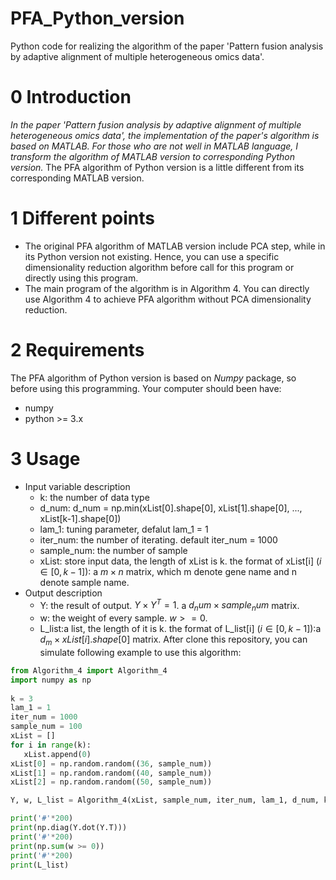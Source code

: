 # PFA_Python_version
Python code for realizing the algorithm of the paper 'Pattern fusion analysis by adaptive alignment of multiple heterogeneous omics data'. 


# 0 Introduction
*In the paper 'Pattern fusion analysis by adaptive alignment of multiple heterogeneous omics data', the implementation of the paper's algorithm is based on MATLAB. For those who are not well in MATLAB language, I transform the algorithm of MATLAB version to corresponding Python version.* The PFA algorithm of Python version is a little different from its corresponding MATLAB version. 

# 1 Different points
 * The original PFA algorithm of MATLAB version include PCA step, while in its Python version not existing. Hence, you can use a specific dimensionality reduction algorithm before call for this program or  directly using this program.
 * The main program of the algorithm is in Algorithm 4. You can directly use Algorithm 4 to achieve PFA algorithm without PCA dimensionality reduction.

# 2 Requirements
The PFA algorithm of Python version is based on *Numpy* package, so before using this programming. Your computer should been have:
 * numpy 
 * python >= 3.x
 
 # 3 Usage
  * Input variable description
     * k: the number of data type
     * d_num: d_num = np.min(xList[0].shape[0], xList[1].shape[0], ..., xList[k-1].shape[0])
     * lam_1: tuning parameter, defalut lam_1 = 1
     * iter_num: the number of iterating. default iter_num = 1000
     * sample_num: the number of sample
     * xList: store input data, the length of xList is k. the format of xList[i] ($i\in [0, k-1]$): a $m\times n$ matrix, which m denote gene name and n denote sample name.
  * Output description
     * Y: the result of output. $Y\times Y^{T} = 1$. a $d_num\times sample_num$ matrix.
     * w: the weight of every sample. $w >= 0$.
     * L_list:a list, the length of it is k. the format of L_list[i] ($i\in [0, k-1]$):a $d_m\times xList[i].shape[0]$ matrix.
 After clone this repository, you can simulate following example to use this algorithm:
 ```python
 from Algorithm_4 import Algorithm_4
 import numpy as np
  
 k = 3
 lam_1 = 1
 iter_num = 1000
 sample_num = 100
 xList = []
 for i in range(k):
    xList.append(0)
 xList[0] = np.random.random((36, sample_num))
 xList[1] = np.random.random((40, sample_num))
 xList[2] = np.random.random((50, sample_num))
 
 Y, w, L_list = Algorithm_4(xList, sample_num, iter_num, lam_1, d_num, k)
 
 print('#'*200)
 print(np.diag(Y.dot(Y.T)))
 print('#'*200)
 print(np.sum(w >= 0))
 print('#'*200)
 print(L_list)
 
 ```
 
 
 
